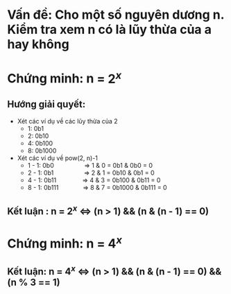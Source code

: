 # Vấn đề: Cho một số nguyên dương n. Kiểm tra xem n có là lũy thừa của a hay không
# Chứng minh: n = $2^x$
## Hướng giải quyết:
- Xét các ví dụ về các lũy thừa của 2
  - 1: 0b1
  - 2: 0b10
  - 4: 0b100
  - 8: 0b1000
- Xét các ví dụ về pow(2, n)-1
  - 1 - 1: 0b0&#8195;&#8195;&#8195;&#8195;&#8195;=> 1 & 0 = 0b1 &  0b0 = 0
  - 2 - 1: 0b1&#8195;&#8195;&#8195;&#8195;&#8195;=> 2 & 1 = 0b10 & 0b1 = 0
  - 4 - 1: 0b11 &#8195;&#8195;&#8195;&#8195;=> 4 & 3 = 0b100 & 0b11 = 0
  - 8 - 1: 0b111&#8195;&#8195;&#8195;&#8195;=> 8 & 7 = 0b1000 & 0b111 = 0
## Kết luận : n = $2^x$  <=> (n > 1) && (n & (n - 1) == 0)
# Chứng minh: n = $4^x$
## Kết luận: n = $4^x$ <=> (n > 1) && (n & (n - 1) == 0) && (n % 3 == 1)

